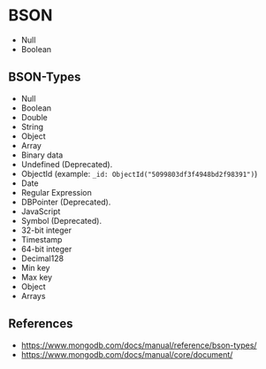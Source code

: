 # BSON

* Null
* Boolean

## BSON-Types

* Null
* Boolean
* Double
* String
* Object
* Array
* Binary data
* Undefined (Deprecated).
* ObjectId (example: `_id: ObjectId("5099803df3f4948bd2f98391")`)
* Date
* Regular Expression
* DBPointer (Deprecated).
* JavaScript
* Symbol (Deprecated).
* 32-bit integer
* Timestamp
* 64-bit integer
* Decimal128
* Min key
* Max key
* Object
* Arrays

## References

* https://www.mongodb.com/docs/manual/reference/bson-types/
* https://www.mongodb.com/docs/manual/core/document/